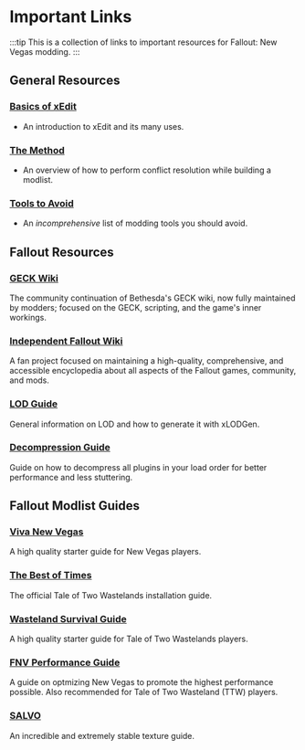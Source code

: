 # Important Links

:::tip
This is a collection of links to important resources for Fallout: New Vegas modding.
:::

## General Resources

### [Basics of xEdit](https://moddinglinked.com/xedit.html)

- An introduction to xEdit and its many uses.

### [The Method](https://moddinglinked.com/themethod.html)

- An overview of how to perform conflict resolution while building a modlist.

### [Tools to Avoid](https://vivanewvegas.moddinglinked.com/avoid-tools.html)

- An *incomprehensive* list of modding tools you should avoid.

## Fallout Resources

### [GECK Wiki](https://geckwiki.com/index.php/Main_Page)

The community continuation of Bethesda's GECK wiki, now fully maintained by modders; focused on the GECK, scripting, and the game's inner workings.

### [Independent Fallout Wiki](https://fallout.wiki/wiki/Fallout_Wiki)

A fan project focused on maintaining a high-quality, comprehensive, and accessible encyclopedia about all aspects of the Fallout games, community, and mods.

### [LOD Guide](https://vivanewvegas.moddinglinked.com/lod.html)

General information on LOD and how to generate it with xLODGen.

### [Decompression Guide](https://vivanewvegas.moddinglinked.com/decompress.html)

Guide on how to decompress all plugins in your load order for better performance and less stuttering.

## Fallout Modlist Guides

### [Viva New Vegas](https://vivanewvegas.moddinglinked.com)

A high quality starter guide for New Vegas players.

### [The Best of Times](https://thebestoftimes.moddinglinked.com)

The official Tale of Two Wastelands installation guide.

### [Wasteland Survival Guide](https://wastelandsurvival.guide)

A high quality starter guide for Tale of Two Wastelands players.

### [FNV Performance Guide](https://performance.moddinglinked.com/falloutnv.html)

A guide on optmizing New Vegas to promote the highest performance possible. Also recommended for Tale of Two Wasteland (TTW) players.

### [SALVO](https://salamand3r.fail/salvo)

An incredible and extremely stable texture guide.
